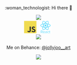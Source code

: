 <div id="header" align="center">
  <p>:woman_technologist: Hi there 👋</p>  
  <img src="https://media.giphy.com/media/j0HjChGV0J44KrrlGv/giphy.gif" width="100"/>
  <div>
<!--     <img src="https://github.com/devicons/devicon/blob/master/icons/java/java-original-wordmark.svg" title="Java" alt="Java" width="40" height="40"/>&nbsp; -->
<!--     <img src="https://github.com/devicons/devicon/blob/master/icons/spring/spring-original-wordmark.svg" title="Spring" alt="Spring" width="40" height="40"/>&nbsp; -->
    <img src="https://github.com/devicons/devicon/blob/master/icons/javascript/javascript-original.svg" title="JavaScript" alt="JavaScript" width="40" height="40"/>&nbsp;
<!--     <img src="https://github.com/devicons/devicon/blob/master/icons/typescript/typescript-original.svg" title="TypeScript" alt="TypeScript" width="40" height="40"/>&nbsp; -->
    <img src="https://github.com/devicons/devicon/blob/master/icons/react/react-original-wordmark.svg" title="React" alt="React" width="40" height="40"/>&nbsp;
<!--     <img src="https://github.com/devicons/devicon/blob/master/icons/vuejs/vuejs-original.svg" title="Vue" alt="Vue" width="40" height="40"/>&nbsp; -->
<!--     <img src="https://github.com/devicons/devicon/blob/master/icons/html5/html5-original.svg" title="HTML5" alt="HTML" width="40" height="40"/>&nbsp; -->
<!--     <img src="https://github.com/devicons/devicon/blob/master/icons/css3/css3-plain-wordmark.svg"  title="CSS3" alt="CSS" width="40" height="40"/>&nbsp; -->
<!--     <img src="https://github.com/devicons/devicon/blob/master/icons/postgresql/postgresql-original.svg" title="PostgreSQL" alt="PostgreSQL" wigth="40" height="40"/>&nbsp; -->
<!--  <img src="https://github.com/devicons/devicon/blob/master/icons/mysql/mysql-original-wordmark.svg" title="MySQL"  alt="MySQL" width="40" height="40"/>&nbsp;
    <img src="https://github.com/devicons/devicon/blob/master/icons/nodejs/nodejs-original-wordmark.svg" title="NodeJS" alt="NodeJS" width="40" height="40"/>&nbsp; -->
<!--     <img src="https://github.com/devicons/devicon/blob/master/icons/figma/figma-original.svg" title="Figma" alt="Figma" width="40" height="40"/>&nbsp; -->
<!--     <img src="https://github.com/devicons/devicon/blob/master/icons/git/git-original-wordmark.svg" title="Git" **alt="Git" width="40" height="40"/> -->
  </div>
  <img src="https://media.giphy.com/media/kBrSH5C4ps9nyNDo4S/giphy.gif" width="100"/>
  <p>Me on Behance: <a href="https://www.behance.net/jollyjoo__art">@jollyjoo__art</a></p>
  <img src="https://media.giphy.com/media/Uq4wQcTg1cFaYk97rW/giphy.gif" width="100"/>
</div>
